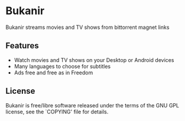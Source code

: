Bukanir
=======

Bukanir streams movies and TV shows from bittorrent magnet links

Features
--------

* Watch movies and TV shows on your Desktop or Android devices
* Many languages to choose for subtitles
* Ads free and free as in Freedom

License
-------

Bukanir is free/libre software released under the terms of the GNU GPL license,
see the `COPYING' file for details.
